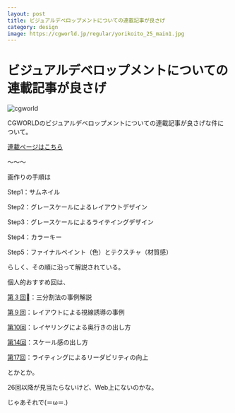 ```yaml
---
layout: post
title: ビジュアルデベロップメントについての連載記事が良さげ
category: design
image: https://cgworld.jp/regular/yorikoito_25_main1.jpg
---
```


# ビジュアルデベロップメントについての連載記事が良さげ

<img src="https://cgworld.jp/regular/yorikoito_25_main1.jpg" alt="cgworld">

CGWORLDのビジュアルデベロップメントについての連載記事が良さげな件について。

[連載ページはこちら](https://entry.cgworld.jp/column/post/201609-yorikoito-01.html)

〜〜〜

画作りの手順は

Step1：サムネイル

Step2：グレースケールによるレイアウトデザイン

Step3：グレースケールによるライテイングデザイン

Step4：カラーキー

Step5：ファイナルペイント（色）とテクスチャ（材質感）

らしく、その順に沿って解説されている。

個人的おすすめ回は、

[第３回](https://entry.cgworld.jp/column/post/201611-yorikoito-03.html)：三分割法の事例解説

[第９回](https://entry.cgworld.jp/column/post/201708-yorikoito-09.html)：レイアウトによる視線誘導の事例

[第10回](https://entry.cgworld.jp/column/post/201709-yorikoito-10.html)：レイヤリングによる奥行きの出し方

[第14回](https://cgworld.jp/regular/201803-yorikoito-14.html)：スケール感の出し方

[第17回](https://cgworld.jp/regular/201806-yorikoito-17.html)：ライティングによるリーダビリティの向上

とかとか。

26回以降が見当たらないけど、Web上にないのかな。

じゃあそれで(＝ω＝.)


